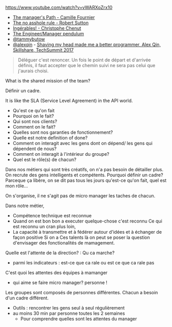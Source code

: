 https://www.youtube.com/watch?v=vWARXoZrx10
* [The manager's Path - Camille Fournier](https://www.amazon.fr/Managers-Path-Leaders-Navigating-Growth/dp/1491973897)
* [The no asshole rule - Robert Sutton](https://www.amazon.fr/Asshole-Building-Civilised-Workplace-Surviving/dp/0749954035)
* [Ingérables! - Christophe Chenut](https://www.amazon.fr/Ingérables-Comment-manager-talents-entreprise/dp/2749536782)
* [The Engineer/Manager pendulum](https://charity.wtf/2017/05/11/the-engineer-manager-pendulum/)
* [@tammybutow](https://twitter.com/tammybutow)
* [@alexqin](https://twitter.com/alexqin) - [Shaving my head made me a better programmer, Alex Qin, Skillshare, TechSummit 2017](https://www.youtube.com/watch?v=2s541U7I_z8)

> Déléguer c'est renoncer. Un fois le point de départ et d'arrivée définis, il faut accepter que le chemin suivi ne sera pas celui que j'aurais choisi.

What is the shared mission of the team?

Définir un cadre.

It is like the SLA (Service Level Agreement) in the API world.
* Qu'est ce qu'on fait 
* Pourquoi on le fait?
* Qui sont nos clients?
* Comment on le fait?
* Quelles sont nos garanties de fonctionnement?
* Quelle est notre definition of done?
* Comment on interagit avec les gens dont on dépend/ les gens qui dépendent de nous?
* Comment on interagit à l'intérieur du groupe?
* Quel est le rôle(s) de chacun?

Dans nos métiers qui sont très créatifs, on n'a pas besoin de détailler plus. On recrute des gens intelligents et compétents.
Pourquoi définir un cadre? Parceque ça libère, on se dit pas tous les jours qu'est-ce qu'on fait, quel est mon rôle...

On s'organise, il ne s'agit pas de micro manager les taches de chacun.

Dans notre métier, 
* Compétence technique est reconnue
* Quand on est bon bon a executer quelque-chose c'est reconnu
Ce qui est reconnu un cran plus loin, 
* La capacité à transmettre et à fédérer autour d'idées et à échanger de façon positive
Si on a Ces talents là on peut se poser la question d'envisager des fonctionalités de mamagement.

Quelle est l'attente de la direction? : Qu ca marche?
* parmi les indicateurs : est-ce que ca rale ou est ce que ca rale pas

C'est quoi les attentes des équipes à mamanger
* qui aime se faire micro manager? personne ! 

Les groupes sont composés de personnes différentes. Chacun a besoin d'un cadre différent.
* Outils : rencontrer les gens seul à seul régulièrement
* au moins 30 min par personne toutes les 2 semaines
  * Pour comprendre quelles sont les attentes du manager
 
